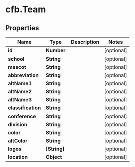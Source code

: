 # cfb.Team

## Properties
Name | Type | Description | Notes
------------ | ------------- | ------------- | -------------
**id** | **Number** |  | [optional] 
**school** | **String** |  | [optional] 
**mascot** | **String** |  | [optional] 
**abbreviation** | **String** |  | [optional] 
**altName1** | **String** |  | [optional] 
**altName2** | **String** |  | [optional] 
**altName3** | **String** |  | [optional] 
**classification** | **String** |  | [optional] 
**conference** | **String** |  | [optional] 
**division** | **String** |  | [optional] 
**color** | **String** |  | [optional] 
**altColor** | **String** |  | [optional] 
**logos** | **[String]** |  | [optional] 
**location** | **Object** |  | [optional] 


